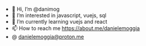- 👋 Hi, I’m @danimog
- 👀 I’m interested in javascript, vuejs, sql 
- 🌱 I’m currently learning vuejs and react
- 📫 How to reach me https://about.me/danielemoggia
- @ danielemoggia@proton.me
<!---
danimog/danimog is a ✨ special ✨ repository because its `README.md` (this file) appears on your GitHub profile.
You can click the Preview link to take a look at your changes.
--->
